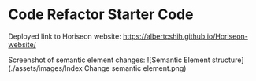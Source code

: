# Code Refactor Starter Code

Deployed link to Horiseon website: https://albertcshih.github.io/Horiseon-website/

Screenshot of semantic element changes: ![Semantic Element structure](./assets/images/Index Change semantic element.png)